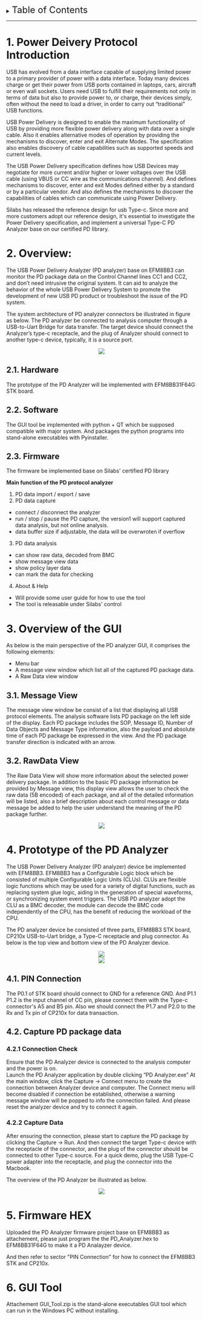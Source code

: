 
<details>
<summary><font size=5>Table of Contents</font> </summary>

- [1. Power Deivery Protocol Introduction](#1-power-deivery-protocol-introduction)
- [2. Overview:](#2-overview)
  - [2.1. Hardware](#21-hardware)
  - [2.2. Software](#22-software)
  - [2.3. Firmware](#23-firmware)
- [3. Overview of the GUI](#3-overview-of-the-gui)
  - [3.1. Message View](#31-message-view)
  - [3.2. RawData View](#32-rawdata-view)
- [4. Prototype of the PD Analyzer](#4-prototype-of-the-pd-analyzer)
  - [4.1. PIN Connection](#41-pin-connection)
  - [4.2. Capture PD package data](#42-capture-pd-package-data)
    - [4.2.1 Connection Check](#421-connection-check)
    - [4.2.2 Capture Data](#422-capture-data)
- [5. Firmware HEX](#5-firmware-hex)
- [6. GUI Tool](#6-gui-tool)

</details>

***

# 1. Power Deivery Protocol Introduction
USB has evolved from a data interface capable of supplying limited power to a primary provider of power with a data interface. Today many devices charge or get their power from USB ports contained in laptops, cars, aircraft or even wall sockets. Users need USB to fulfill their requirements not only in terms of data but also to provide power to, or charge, their devices simply, often without the need to load a driver, in order to carry out “traditional” USB functions.   

USB Power Delivery is designed to enable the maximum functionality of USB by providing more flexible power delivery along with data over a single cable. Also it enables alternative modes of operation by providing the mechanisms to discover, enter and exit Alternate Modes. The specification also enables discovery of cable capabilities such as supported speeds and current levels.   

The USB Power Delivery specification defines how USB Devices may negotiate for more current and/or higher or lower voltages over the USB cable (using VBUS or CC wire as the communications channel). And defines mechanisms to discover, enter and exit Modes defined either by a standard or by a particular vendor. And also defines the mechanisms to discover the capabilities of cables which can communicate using Power Delivery.   

Silabs has released the reference design for usb Type-c. Since more and more customers adopt our reference design, it's essential to investigate the Power Delivery specification, and implement a universal Type-C PD Analyzer base on our certified PD library.   

# 2. Overview:

The USB Power Delivery Analyzer (PD analyzer) base on EFM8BB3 can monitor the PD package data on the Control Channel lines CC1 and CC2, and don’t need intrusive the original system. It can aid to analyze the behavior of the whole USB Power Delivery System to promote the development of new USB PD product or troubleshoot the issue of the PD system.   

The system architecture of PD analyzer connectors be illustrated in figure as below. The PD analyzer be connected to analysis computer through a USB-to-Uart Bridge for data transfer. The target device should connect the Analyzer’s type-c receptacle, and the plug of Analyzer should connect to another type-c device, typically, it is a source port.   

<div align="center">
  <img src="files/blockdiagram.jpg">  
</div> 

## 2.1. Hardware
The prototype of the PD Analyzer will be implemented with EFM8BB31F64G STK board.   

## 2.2. Software
The GUI tool be implemented with python + QT which be supposed compatible with major system. And packages the python programs into stand-alone executables with Pyinstaller.   

## 2.3. Firmware
The firmware be implemented base on Silabs' certified PD library   

**Main function of the PD protocol analyzer**

1. PD data import / export / save
2. PD data capture   
* connect / disconnect the analyzer
* run / stop / pause the PD capture, the version1 will support captured data analysis, but not online analysis.
* data buffer size if adjustable, the data will be overwroten if overflow
3. PD data analysis
* can show raw data, decoded from BMC
* show message view data
* show policy layer data
* can mark the data for checking
4. About & Help
* Will provide some user guide for how to use the tool
* The tool is releasable under Silabs' control

# 3. Overview of the GUI
As below is the main perspective of the PD analyzer GUI, it comprises the following elements:
* Menu bar
* A message view window which list all of the captured PD package data.
* A Raw Data view window

## 3.1. Message View
The message view window be consist of a list that displaying all USB protocol elements. The analysis software lists PD package on the left side of the display. Each PD package includes the SOP, Message ID, Number of Data Objects and Message Type information, also the payload and absolute time of each PD package be expressed in the view. And the PD package transfer direction is indicated with an arrow.   

## 3.2. RawData View
The Raw Data View will show more information about the selected power delivery package. In addition to the basic PD package information be provided by Message view, this display view allows the user to check the raw data (5B encoded) of each package, and all of the detailed information will be listed, also a brief description about each control message or data message be added to help the user understand the meaning of the PD package further.   

<div align="center">
  <img src="files/guiView.png">  
</div> 

# 4. Prototype of the PD Analyzer
The USB Power Delivery Analyzer (PD analyzer) device be implemented with EFM8BB3. EFM8BB3 has a Configurable Logic block which be consisted of multiple Configurable Logic Units (CLUs). CLUs are flexible logic functions which may be used for a variety of digital functions, such as replacing system glue logic, aiding in the generation of special waveforms, or synchronizing system event triggers. The USB PD analyzer adopt the CLU as a BMC decoder, the module can decode the BMC code independently of the CPU, has the benefit of reducing the workload of the CPU.   

The PD analyzer device be consisted of three parts, EFM8BB3 STK board, CP210x USB-to-Uart bridge, a Type-C receptacle and plug connector. As below is the top view and bottom view of the PD Analyzer device.   

<div align="center">
  <img src="files/connect_with_efm8bb3.jpg">  
</div> 
<div align="center">
  <img src="files/connect_with_cp210x.jpg">  
</div> 

## 4.1. PIN Connection
The P0.1 of STK board should connect to GND for a reference GND. And P1.1 P1.2 is the input channel of CC pin, please connect them with the Type-c connector's A5 and B5 pin. Also we should connect the P1.7 and P2.0 to the Rx and Tx pin of CP210x for data transaction.   

## 4.2. Capture PD package data
### 4.2.1 Connection Check
Ensure that the PD Analyzer device is connected to the analysis computer and the power is on.   
Launch the PD Analyzer application by double clicking “PD Analyzer.exe”
At the main window, click the Capture -> Connect menu to create the connection between Analyzer device and computer. The Connect menu will become disabled if connection be established, otherwise a warning message window will be popped to info the connection failed. And please reset the analyzer device and try to connect it again.   

### 4.2.2 Capture Data
After ensuring the connection, please start to capture the PD package by clicking the Capture -> Run. And then connect the target Type-c device with the receptacle of the connector, and the plug of the connector should be connected to other Type-c source. For a quick demo, plug the USB Type-C power adapter into the receptacle, and plug the connector into the Macbook.   

The overview of the PD Analyzer be illustrated as below.   

<div align="center">
  <img src="files/prototype.jpg">  
</div> 

# 5. Firmware HEX
Uploaded the PD Analyzer firmware project base on EFM8BB3 as attachement, please just program the the PD_Analyzer.hex to EFM8BB31F64G to make it a PD Analayzer device.   

And then refer to sector "PIN Connection" for how to connect the EFM8BB3 STK and CP210x.   

# 6. GUI Tool
Attachement GUI_Tool.zip is the stand-alone executables GUI tool which can run in the Windows PC without installing.   

